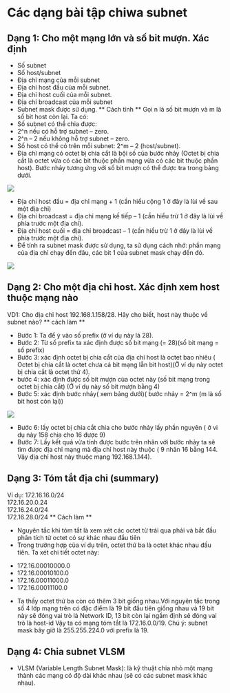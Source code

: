 # Các dạng bài tập chiwa subnet
## Dạng 1: Cho một mạng lớn và số bit mượn. Xác định 
- Số subnet 
- Số host/subnet 
- Địa chỉ mạng của mỗi subnet
- Địa chỉ host đầu của mỗi subnet. 
- Địa chỉ host cuối của mỗi subnet. 
- Địa chỉ broadcast của mỗi subnet
- Subnet mask được sử dụng. 
** Cách tính **
 Gọi n là số bit mượn và m là số bit host còn lại. Ta có: 
- Số subnet có thể chia được:
-  2^n       nếu có hỗ trợ subnet – zero. 
-  2^n – 2   nếu không hỗ trợ subnet – zero.
- Số host có thể có trên mỗi subnet: 2^m – 2 (host/subnet).
- Địa chỉ mạng có octet bị chia cắt là bội số của bước nhảy (Octet bị chia  cắt là octet vừa có các bit thuộc phần mạng vừa có các bit thuộc phần host). Bước nhảy tương ứng với số bit mượn có thể được tra trong bảng dưới.

![](https://image.prntscr.com/image/Ecjhgf4aRd_qy92S3ZqFTg.png)

- Địa chỉ host đầu = địa chỉ mạng + 1 (cần hiểu cộng 1 ở đây là lùi về sau một địa chỉ)
- Địa chỉ broadcast = địa chỉ mạng kế tiếp – 1 (cần hiểu trừ 1 ở đây là lùi về phía trước một địa chỉ). 
- Địa chỉ host cuối = địa chỉ broadcast – 1 (cần hiểu trừ 1 ở đây là lùi về phía trước một địa chỉ). 
- Để tính ra subnet mask được sử dụng, ta sử dụng cách nhớ: phần mạng của địa chỉ chạy đến đâu, các bit 1 của subnet mask chạy đến đó.

![](https://image.prntscr.com/image/smpKKkbbTJuTy7N58lhpVA.png)

## Dạng 2: Cho một địa chỉ host. Xác định xem host thuộc mạng nào
 VD1:   Cho địa chỉ host 192.168.1.158/28. Hãy cho biết, host này thuộc về subnet nào? 
 ** cách làm **
- Bước 1: Ta để ý vào số prefix (ở ví dụ này là 28). 
- Bước 2: Từ số prefix ta xác định được số bit mạng (= 28)(số bit mạng = số prefix)
- Bước 3: xác định octet bị chia cắt của địa chỉ host là octet bao nhiêu ( Octet bị chia cắt là octet chưa cả bit mạng lẫn bit host)(Ở ví dụ này octet bị chia cắt là octet thứ 4).
- bước 4: xác định được số bit mượn của octet này (số bit mạng trong octet bị chia cắt) (Ở ví dụ này số bit mượn bằng 4)
- Bước 5: xác định bước nhảy( xem bảng dưới)( bước nhảy = 2^m (m là số bit host còn lại))

![](https://image.prntscr.com/image/KAXayHYGQNitzHhO7Nv6bQ.png)

- Bước 6: lấy octet bị chia cắt chia cho bước nhảy lấy phần nguyên ( ở vi dụ này 158 chia cho 16 được 9)
- Bước 7: Lấy kết quả vừa tính được bước trên nhân với bước nhảy ta sẽ tìm được địa chỉ mạng mà địa chỉ host này thuộc ( 9 nhân 16 bằng 144. Vậy địa chỉ host này thuộc mạng 192.168.1.144).

## Dạng 3: Tóm tắt địa chỉ (summary) 
Ví dụ:
 172.16.16.0/24      
 172.16.20.0.24      
 172.16.24.0/24       
 172.16.28.0/24 
** Cách làm **
* Nguyên tắc khi tóm tắt là xem xét các octet từ trái qua phải và bắt đầu phân tích từ octet có sự khác nhau đầu tiên
* Trong trường hợp của ví dụ trên, octet thứ ba là octet khác nhau đầu tiên. Ta xét chi tiết octet này:
- 172.16.00010000.0
- 172.16.00010100.0
- 172.16.00011000.0
- 172.16.00011100.0
* Ta thấy octet thứ ba còn có thêm 3 bit giống nhau.Với nguyên tắc trong số 4 lớp mạng trên có đặc điểm là 19 bit đầu tiên giống nhau và 19 bit này sẽ đóng vai trò là Network ID, 13 bit còn lại ngầm định sẽ đóng vai trò là host-id Vậy ta có mạng tóm tắt là 172.16.0.0/19. Chú ý: subnet mask bây giờ là 255.255.224.0 với prefix là 19. 

## Dạng 4: Chia subnet VLSM
- VLSM (Variable Length Subnet Mask): là kỹ thuật chia nhỏ một mạng thành các mạng có độ dài khác nhau (sẽ có các subnet mask khác nhau). 

